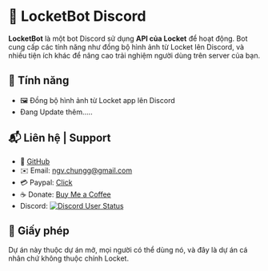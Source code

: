 
# 🔐 LocketBot Discord

**LocketBot** là một bot Discord sử dụng **API của Locket** để hoạt động. Bot cung cấp các tính năng như đồng bộ hình ảnh từ Locket lên Discord, và nhiều tiện ích khác để nâng cao trải nghiệm người dùng trên server của bạn.

## 🚀 Tính năng

- 🖼️ Đồng bộ hình ảnh từ Locket app lên Discord
- Đang Update thêm.....


## 📬 Liên hệ | Support

- 💼 [GitHub](https://github.com/vanchungnguyxn)
- ✉️ Email: ngv.chungg@gmail.com
- 💳 Paypal: [Click](https://paypal.me/vanchungx)
- ☕ Donate: [Buy Me a Coffee](https://buymeacoffee.com/vanchung)
- Discord:   <a href="https://discord.com/users/411648657377722370">
    <img src="https://img.shields.io/badge/DiscordUser-Online-brightgreen?logo=discord" alt="Discord User Status"/>
  </a>


## 📄 Giấy phép

Dự án này thuộc dự án mở, mọi người có thể dùng nó, và đây là dự án cá nhân chứ không thuộc chính Locket.
